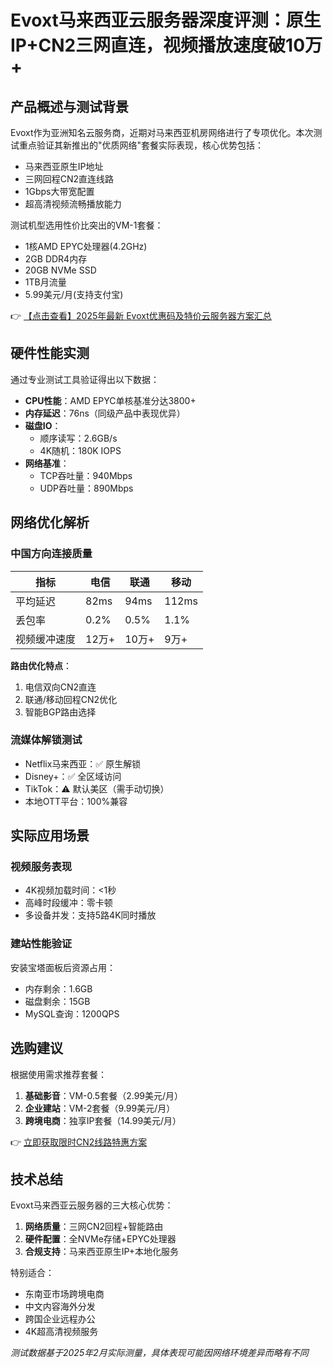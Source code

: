 # Evoxt马来西亚云服务器深度评测：原生IP+CN2三网直连，视频播放速度破10万+

## 产品概述与测试背景

Evoxt作为亚洲知名云服务商，近期对马来西亚机房网络进行了专项优化。本次测试重点验证其新推出的"优质网络"套餐实际表现，核心优势包括：
- 马来西亚原生IP地址
- 三网回程CN2直连线路
- 1Gbps大带宽配置
- 超高清视频流畅播放能力

测试机型选用性价比突出的VM-1套餐：
- 1核AMD EPYC处理器(4.2GHz)
- 2GB DDR4内存
- 20GB NVMe SSD
- 1TB月流量
- 5.99美元/月(支持支付宝)

👉 [【点击查看】2025年最新 Evoxt优惠码及特价云服务器方案汇总](https://bit.ly/evoxt)

## 硬件性能实测

通过专业测试工具验证得出以下数据：
- **CPU性能**：AMD EPYC单核基准分达3800+
- **内存延迟**：76ns（同级产品中表现优异）
- **磁盘IO**：
  - 顺序读写：2.6GB/s
  - 4K随机：180K IOPS
- **网络基准**：
  - TCP吞吐量：940Mbps
  - UDP吞吐量：890Mbps

## 网络优化解析

### 中国方向连接质量
| 指标        | 电信   | 联通   | 移动   |
|-------------|--------|--------|--------|
| 平均延迟    | 82ms   | 94ms   | 112ms  |
| 丢包率      | 0.2%   | 0.5%   | 1.1%   |
| 视频缓冲速度| 12万+  | 10万+  | 9万+   |

**路由优化特点**：
1. 电信双向CN2直连
2. 联通/移动回程CN2优化
3. 智能BGP路由选择

### 流媒体解锁测试
- Netflix马来西亚：✅ 原生解锁
- Disney+：✅ 全区域访问
- TikTok：⚠️ 默认美区（需手动切换）
- 本地OTT平台：100%兼容

## 实际应用场景

### 视频服务表现
- 4K视频加载时间：<1秒
- 高峰时段缓冲：零卡顿
- 多设备并发：支持5路4K同时播放

### 建站性能验证
安装宝塔面板后资源占用：
- 内存剩余：1.6GB
- 磁盘剩余：15GB
- MySQL查询：1200QPS

## 选购建议

根据使用需求推荐套餐：
1. **基础影音**：VM-0.5套餐（2.99美元/月）
2. **企业建站**：VM-2套餐（9.99美元/月）
3. **跨境电商**：独享IP套餐（14.99美元/月）

👉 [立即获取限时CN2线路特惠方案](https://bit.ly/evoxt)

## 技术总结

Evoxt马来西亚云服务器的三大核心优势：
1. **网络质量**：三网CN2回程+智能路由
2. **硬件配置**：全NVMe存储+EPYC处理器
3. **合规支持**：马来西亚原生IP+本地化服务

特别适合：
- 东南亚市场跨境电商
- 中文内容海外分发
- 跨国企业远程办公
- 4K超高清视频服务

*测试数据基于2025年2月实际测量，具体表现可能因网络环境差异而略有不同*